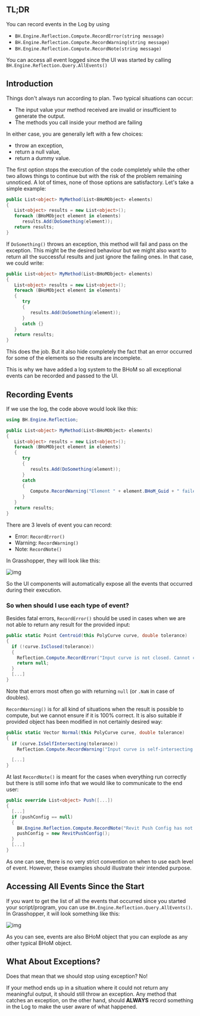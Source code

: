 ## TL;DR

You can record events in the Log by using 
- `BH.Engine.Reflection.Compute.RecordError(string message)`
- `BH.Engine.Reflection.Compute.RecordWarning(string message)`
- `BH.Engine.Reflection.Compute.RecordNote(string message)`

You can access all event logged since the UI was started by calling `BH.Engine.Reflection.Query.AllEvents()`

## Introduction

Things don't always run according to plan. Two typical situations can occur:
- The input value your method received are invalid or insufficient to generate the output. 
- The methods you call inside your method are failing

In either case, you are generally left with a few choices:
- throw an exception,
- return a null value,
- return a dummy value.

The first option stops the execution of the code completely while the other two allows things to continue but with the risk of the problem remaining unnoticed. A lot of times, none of those options are satisfactory. Let's take a simple example:

```c#
public List<object> MyMethod(List<BHoMObject> elements)
{
   List<object> results = new List<object>();
   foreach (BHoMObject element in elements)
      results.Add(DoSomething(element));
   return results;
} 
```

If `DoSomething()` throws an exception, this method will fail and pass on the exception. This might be the desired behaviour but we might also want to return all the successful results and just ignore the failing ones. In that case, we could write:

```c#
public List<object> MyMethod(List<BHoMObject> elements)
{
   List<object> results = new List<object>();
   foreach (BHoMObject element in elements)
   {
      try 
      {
         results.Add(DoSomething(element));
      }
      catch {}
   }
   return results;
} 
```

This does the job. But it also hide completely the fact that an error occurred for some of the elements so the results are incomplete.

This is why we have added a log system to the BHoM so all exceptional events can be recorded and passed to the UI.

## Recording Events

If we use the log, the code above would look like this:

```c#
using BH.Engine.Reflection;

public List<object> MyMethod(List<BHoMObject> elements)
{
   List<object> results = new List<object>();
   foreach (BHoMObject element in elements)
   {
      try 
      {
         results.Add(DoSomething(element));
      }
      catch 
      {
         Compute.RecordWarning("Element " + element.BHoM_Guid + " failed");
      }
   }
   return results;
} 
```

There are 3 levels of event you can record:
- Error: `RecordError()`
- Warning: `RecordWarning()`
- Note: `RecordNote()`

In Grasshopper, they will look like this:

![img](../img/39418136-2796ab84-4c8b-11e8-9848-04628313bf95.png)

So the UI components will automatically expose all the events that occurred during their execution.

### So when should I use each type of event?

Besides fatal errors, `RecordError()` should be used in cases when we are not able to return any result for the provided input:
```c#
public static Point Centroid(this PolyCurve curve, double tolerance)
{
  if (!curve.IsClosed(tolerance))
  {
    Reflection.Compute.RecordError("Input curve is not closed. Cannot calculate centroid.");
    return null;
  }
  [...]
}
```
Note that errors most often go with returning `null` (or `.NaN` in case of doubles).


`RecordWarning()` is for all kind of situations when the result is possible to compute, but we cannot ensure if it is 100% correct. It is also suitable if provided object has been modified in not certainly desired way:
```c#
public static Vector Normal(this PolyCurve curve, double tolerance)
{
  if (curve.IsSelfIntersecting(tolerance))
    Reflection.Compute.RecordWarning("Input curve is self-intersecting. Resulting normal vector might be flipped.");

  [...]
}
```

At last `RecordNote()` is meant for the cases when everything run correctly but there is still some info that we would like to communicate to the end user:
```c#
public override List<object> Push([...])
{
  [...]
  if (pushConfig == null)
  {
    BH.Engine.Reflection.Compute.RecordNote("Revit Push Config has not been specified. Default Revit Push Config is used.");
    pushConfig = new RevitPushConfig();
  }
  [...]
}
```  
  
As one can see, there is no very strict convention on when to use each level of event. However, these examples should illustrate their intended purpose.

## Accessing All Events Since the Start

If you want to get the list of all the events that occurred since you started your script/program, you can use `BH.Engine.Reflection.Query.AllEvents()`. In Grasshopper, it will look something like this:

![img](../img/39418803-f4c1a25a-4c8e-11e8-8380-bf77bafc4611.png)

As you can see, events are also BHoM object that you can explode as any other typical BHoM object.


## What About Exceptions?

Does that mean that we should stop using exception? No!

If your method ends up in a situation where it could not return any meaningful output, it should still throw an exception. Any method that catches an exception, on the other hand, should **ALWAYS** record something in the Log to make the user aware of what happened.



